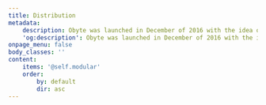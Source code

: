 ```yaml
---
title: Distribution
metadata:
    description: Obyte was launched in December of 2016 with the idea of distributing 99% of all Bytes and Blackbytes for free in order to bootstrap its adoption.
    'og:description': Obyte was launched in December of 2016 with the idea of distributing 99% of all Bytes and Blackbytes for free in order to bootstrap its adoption.
onpage_menu: false
body_classes: ''
content:
    items: '@self.modular'
    order:
        by: default
        dir: asc
---
```

